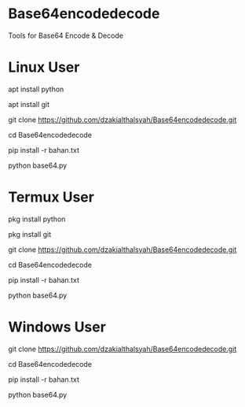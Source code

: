 # Base64encodedecode
Tools for Base64 Encode &amp; Decode

# Linux User
apt install python

apt install git

git clone https://github.com/dzakialthalsyah/Base64encodedecode.git

cd Base64encodedecode

pip install -r bahan.txt

python base64.py

# Termux User
pkg install python

pkg install git

git clone https://github.com/dzakialthalsyah/Base64encodedecode.git

cd Base64encodedecode

pip install -r bahan.txt

python base64.py

# Windows User
git clone https://github.com/dzakialthalsyah/Base64encodedecode.git

cd Base64encodedecode

pip install -r bahan.txt

python base64.py





